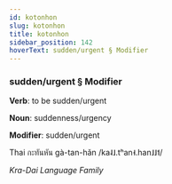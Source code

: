 ```yaml
---
id: kotonhon
slug: kotonhon
title: kotonhon
sidebar_position: 142
hoverText: sudden/urgent § Modifier
---
```


### sudden/urgent § Modifier

**Verb**: to be sudden/urgent

**Noun**: suddenness/urgency

**Modifier**: sudden/urgent

Thai กะทันหัน gà-tan-hǎn /ka˨˩.tʰan˧.han˩˩˦/

*Kra-Dai Language Family*